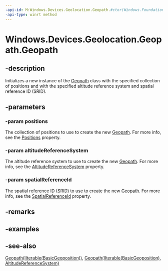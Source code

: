 ```yaml
---
-api-id: M:Windows.Devices.Geolocation.Geopath.#ctor(Windows.Foundation.Collections.IIterable{Windows.Devices.Geolocation.BasicGeoposition},Windows.Devices.Geolocation.AltitudeReferenceSystem,System.UInt32)
-api-type: winrt method
---
```


<!-- Method syntax
public Geopath(Windows.Foundation.Collections.IIterable<Windows.Devices.Geolocation.BasicGeoposition> positions, Windows.Devices.Geolocation.AltitudeReferenceSystem altitudeReferenceSystem, System.UInt32 spatialReferenceId)
-->

# Windows.Devices.Geolocation.Geopath.Geopath

## -description
Initializes a new instance of the [Geopath](geopath.md) class with the specified collection of positions and with the specified altitude reference system and spatial reference ID (SRID).

## -parameters
### -param positions
The collection of positions to use to create the new [Geopath](geopath.md). For more info, see the [Positions](geopath_positions.md) property.

### -param altitudeReferenceSystem
The altitude reference system to use to create the new [Geopath](geopath.md). For more info, see the [AltitudeReferenceSystem](geopath_altitudereferencesystem.md) property.

### -param spatialReferenceId
The spatial reference ID (SRID) to use to create the new [Geopath](geopath.md). For more info, see the [SpatialReferenceId](geopath_spatialreferenceid.md) property.

## -remarks

## -examples

## -see-also
[Geopath(IIterable(BasicGeoposition))](geopath_geopath_209419777.md), [Geopath(IIterable(BasicGeoposition), AltitudeReferenceSystem)](geopath_geopath_794018629.md)